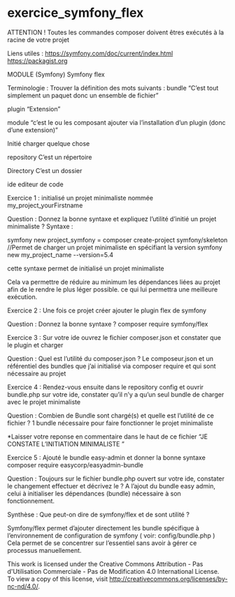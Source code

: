 # exercice_symfony_flex
ATTENTION !
Toutes les commandes composer doivent êtres 
exécutés à la racine de votre projet 

Liens utiles :
https://symfony.com/doc/current/index.html
https://packagist.org

MODULE
(Symfony)
Symfony flex

Terminologie :
Trouver la définition des mots suivants :
 bundle 
“C’est tout simplement un paquet donc un ensemble de fichier”

 plugin
“Extension”

 module
“c’est le ou les composant ajouter via l’installation d’un plugin (donc d’une extension)”

Initié
charger quelque chose

repository
C’est un répertoire

Directory
C’est un dossier

ide
editeur de code

Exercice 1 :
initialisé un projet minimaliste nommée my_project_yourFirstname

Question :
Donnez la bonne syntaxe et expliquez l’utilité d’initié un projet minimaliste ?
Syntaxe :

symfony new project_symfony = composer create-project symfony/skeleton
//Permet de charger un projet minimaliste en spécifiant la version 
symfony new my_project_name --version=5.4

cette syntaxe permet de initialisé un projet minimaliste

Cela va permettre de réduire au minimum les dépendances liées au projet afin de le rendre le plus léger possible.
ce qui lui permettra une meilleure exécution.

Exercice 2 :
Une fois ce projet créer ajouter le plugin flex de symfony 

Question :
Donnez la bonne syntaxe ?
composer require symfony/flex

Exercice 3 :
Sur votre ide ouvrez le fichier composer.json et constater que le plugin et charger

Question :
Quel est l’utilité du composer.json ?
Le composeur.json et un référentiel des bundles que j’ai initialisé via composer require et qui sont nécessaire au projet

Exercice 4 :
Rendez-vous ensuite dans le repository config et ouvrir bundle.php sur votre ide,
constater qu’il n’y a qu’un seul bundle de charger avec le projet minimaliste

Question :
Combien de Bundle sont chargé(s) et quelle est l’utilité de ce fichier ?
1 bundle nécessaire pour faire fonctionner le projet minimaliste

 *Laisser votre reponse en commentaire dans le haut de ce fichier
“JE CONSTATE L’INITIATION MINIMALISTE ”

Exercice 5 :
Ajouté le bundle easy-admin et donner la bonne syntaxe
composer require easycorp/easyadmin-bundle

Question :
Toujours sur le fichier bundle.php ouvert sur votre ide,
constater le changement effectuer et décrivez le ?
A l’ajout du bundle easy admin, celui à initialiser les dépendances (bundle) nécessaire à son fonctionnement.

Synthèse :
Que peut-on dire de symfony/flex et de sont utilité ?

Symfony/flex permet d’ajouter directement les bundle spécifique à l’environnement de configuration de symfony ( voir: config/bundle.php )
Cela permet de se concentrer sur l’essentiel sans avoir à gérer ce processus manuellement.

This work is licensed under the Creative Commons Attribution - Pas d'Utilisation Commerciale - Pas de Modification 4.0 International License. To view a copy of this license, visit
http://creativecommons.org/licenses/by-nc-nd/4.0/.


